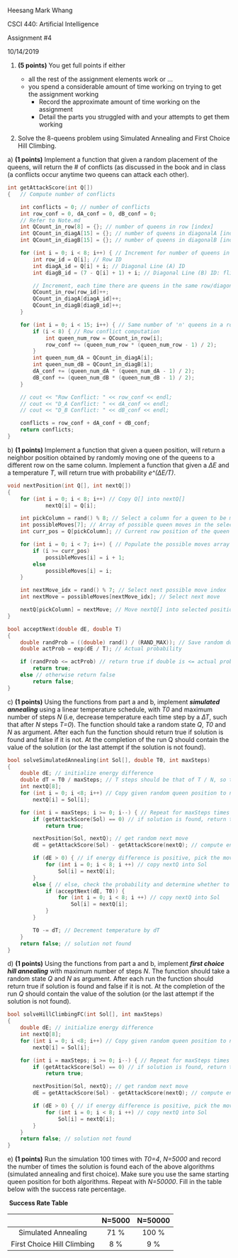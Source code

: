 Heesang Mark Whang

CSCI 440: Artificial Intelligence

Assignment #4

10/14/2019

1. **(5 points)** You get full points if either
   * all the rest of the assignment elements work or ...
   * you spend a considerable amount of time working on trying to get the assignment working
     * Record the approximate amount of time working on the assignment
     * Detail the parts you struggled with and your attempts to get them working

2. Solve the 8-queens problem using Simulated Annealing and First Choice Hill Climbing.

  a) **(1 points)** Implement a function that given a random placement of the queens, will return the # of conflicts (as discussed in the book and in class (a conflicts occur anytime two queens can attack each other).

```C++
int getAttackScore(int Q[])
{	// Compute number of conflicts

	int conflicts = 0; // number of conflicts
	int row_conf = 0, dA_conf = 0, dB_conf = 0;
	// Refer to Note.md
	int QCount_in_row[8] = {}; // number of queens in row [index]
	int QCount_in_diagA[15] = {}; // number of queens in diagonalA [index] [0] ~ [14]
	int QCount_in_diagB[15] = {}; // number of queens in diagonalB [index] [0] ~ [14]

	for (int i = 0; i < 8; i++) { // Increment for number of queens in the same row
		int row_id = Q[i]; // Row ID
		int diagA_id = Q[i] + i; // Diagonal Line (A) ID
		int diagB_id = (7 - Q[i] + 1) + i; // Diagonal Line (B) ID: flip the row_id for diagB_id

		// Increment, each time there are queens in the same row/diagonal
		QCount_in_row[row_id]++;
		QCount_in_diagA[diagA_id]++;
		QCount_in_diagB[diagB_id]++;
	}

	for (int i = 0; i < 15; i++) { // Same number of 'n' queens in a row or a diagonal line A or B makes (n*(n-1)/2) conflicts
		if (i < 8) { // Row conflict computation
			int queen_num_row = QCount_in_row[i];
			row_conf += (queen_num_row * (queen_num_row - 1) / 2);
		}
		int queen_num_dA = QCount_in_diagA[i];
		int queen_num_dB = QCount_in_diagB[i];
		dA_conf += (queen_num_dA * (queen_num_dA - 1) / 2);
		dB_conf += (queen_num_dB * (queen_num_dB - 1) / 2);
	}

	// cout << "Row Conflict: " << row_conf << endl;
	// cout << "D_A Conflict: " << dA_conf << endl;
	// cout << "D_B Conflict: " << dB_conf << endl;

	conflicts = row_conf + dA_conf + dB_conf;
	return conflicts;
}
```

  b) **(1 points)** Implement a function that given a queen position, will return a neighbor position obtained by randomly moving one of the queens to a different row on the same column. Implement a function that given a *∆E* and a temperature *T*, will return true with probability *e^(∆E/T)*.

```C++
void nextPosition(int Q[], int nextQ[])
{
	for (int i = 0; i < 8; i++) // Copy Q[] into nextQ[]
			nextQ[i] = Q[i];

	int pickColumn = rand() % 8; // Select a column for a queen to be moved
	int possibleMoves[7]; // Array of possible queen moves in the selected column (0~7 except current position)
	int curr_pos = Q[pickColumn]; // Current row position of the queen in selected column

	for (int i = 0; i < 7; i++) { // Populate the possible moves array with 0~7 except current position
		if (i >= curr_pos)
			possibleMoves[i] = i + 1;
		else
			possibleMoves[i] = i;
	}

	int nextMove_idx = rand() % 7; // Select next possible move index
	int nextMove = possibleMoves[nextMove_idx]; // Select next move

	nextQ[pickColumn] = nextMove; // Move nextQ[] into selected position
}

bool acceptNext(double dE, double T)
{
	double randProb = ((double) rand() / (RAND_MAX)); // Save random double from 0~1
	double actProb = exp(dE / T); // Actual probability

	if (randProb <= actProb) // return true if double is <= actual probability
		return true;
	else // otherwise return false
		return false;
}
```

  c) **(1 points)**  Using the functions from part a and b, implement ***simulated annealing*** using a linear temperature schedule, with *T0* and maximum number of steps *N* (i.e, decrease temperature each time step by a *∆T*, such that after *N* steps *T=0*). The function should take a random state *Q*, *T0* and *N* as argument. After each fun the function should return true if solution is found and false if it is not. At the completion of the run Q should contain the value of the solution (or the last attempt if the solution is not found).

``` c++
bool solveSimulatedAnnealing(int Sol[], double T0, int maxSteps)
{
	double dE; // initialize energy difference
	double dT = T0 / maxSteps; // T steps should be that of T / N, so that after N runs, T = 0
	int nextQ[8];
	for (int i = 0; i <8; i++) // Copy given random queen position to nextQ
		nextQ[i] = Sol[i];

	for (int i = maxSteps; i >= 0; i--) { // Repeat for maxSteps times
		if (getAttackScore(Sol) == 0) // if solution is found, return true
			return true;

		nextPosition(Sol, nextQ); // get random next move
		dE = getAttackScore(Sol) - getAttackScore(nextQ); // compute energy difference

		if (dE > 0) { // if energy difference is positive, pick the move
			for (int i = 0; i < 8; i ++) // copy nextQ into Sol
				Sol[i] = nextQ[i];
		}
		else { // else, check the probability and determine whether to pick the move
			if (acceptNext(dE, T0)) {
				for (int i = 0; i < 8; i ++) // copy nextQ into Sol
					Sol[i] = nextQ[i];
			}
		}

		T0 -= dT; // Decrement temperature by dT
	}
	return false; // solution not found
}
```

  d) **(1 points)** Using the functions from part a and b, implement ***first choice hill annealing*** with maximum number of steps *N*. The function should take a random state *Q* and *N* as argument. After each run the function should return true if solution is found and  false if it is not. At the completion of the run *Q* should contain the value of the solution (or the last attempt if the solution is not found).

[^Hint]: First Choice Hill climbing is basically simulated annealing with a much simpler acceptNext function.

``` C++
bool solveHillClimbingFC(int Sol[], int maxSteps)
{
	double dE; // initialize energy difference
	int nextQ[8];
	for (int i = 0; i <8; i++) // Copy given random queen position to nextQ
		nextQ[i] = Sol[i];

	for (int i = maxSteps; i >= 0; i--) { // Repeat for maxSteps times
		if (getAttackScore(Sol) == 0) // if solution is found, return true
			return true;

		nextPosition(Sol, nextQ); // get random next move
		dE = getAttackScore(Sol) - getAttackScore(nextQ); // compute energy difference

		if (dE > 0) { // if energy difference is positive, pick the move
			for (int i = 0; i < 8; i ++) // copy nextQ into Sol
				Sol[i] = nextQ[i];
		}
	}
	return false; // solution not found
}
```

  e) **(1 points)** Run the simulation 100 times with *T0=4*, *N=5000* and record the number of times the solution is found each of the above algorithms (simulated annealing and first choice). Make sure you use the same starting queen position for both algorithms. Repeat with *N=50000*. Fill in the table below with the success rate percentage.

​	**Success Rate Table**

|                            | N=5000 | N=50000 |
| :------------------------: | :----: | :-----: |
|    Simulated Annealing     |  71 %  |  100 %  |
| First Choice Hill Climbing |  8 %  |  9 %  |
